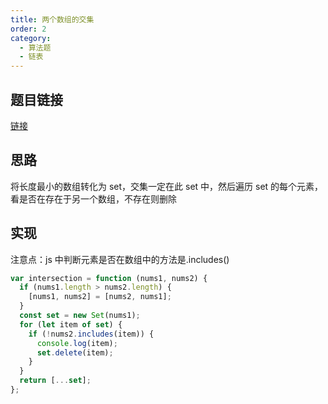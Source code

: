 ```yaml
---
title: 两个数组的交集
order: 2
category:
  - 算法题
  - 链表
---
```


## 题目链接

[链接](https://leetcode.cn/problems/intersection-of-two-arrays/)

## 思路

将长度最小的数组转化为 set，交集一定在此 set 中，然后遍历 set 的每个元素，看是否在存在于另一个数组，不存在则删除

## 实现

注意点：js 中判断元素是否在数组中的方法是.includes()

```js
var intersection = function (nums1, nums2) {
  if (nums1.length > nums2.length) {
    [nums1, nums2] = [nums2, nums1];
  }
  const set = new Set(nums1);
  for (let item of set) {
    if (!nums2.includes(item)) {
      console.log(item);
      set.delete(item);
    }
  }
  return [...set];
};
```
